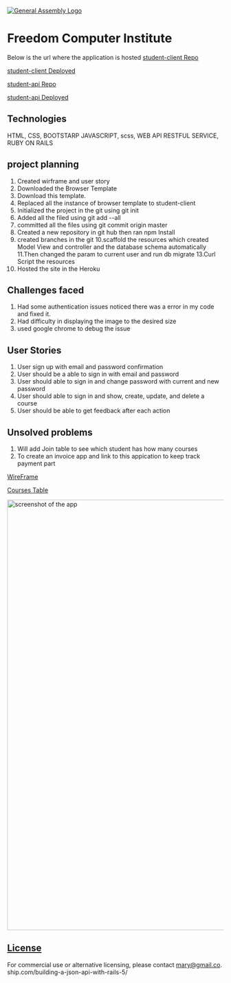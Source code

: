 [![General Assembly  Logo](https://camo.githubusercontent.com/1a91b05b8f4d44b5bbfb83abac2b0996d8e26c92/687474703a2f2f692e696d6775722e636f6d2f6b6538555354712e706e67)](https://generalassemb.ly/education/web-development-immersive)

# Freedom Computer Institute
Below is the url where the application is hosted
[student-client Repo](https://github.com/MaryJosephA/student-client)

[student-client Deployed](https://maryjosepha.github.io/student-client/)

[student-api Repo](https://github.com/MaryJosephA/student-api)

[student-api Deployed](https://protected-earth-95142.herokuapp.com/)

## Technologies
HTML, CSS, BOOTSTARP JAVASCRIPT, scss, WEB API RESTFUL SERVICE, RUBY ON RAILS

## project planning
1. Created wirframe and user story
2. Downloaded the Browser Template
3. Download this template.
4. Replaced all the instance of browser template to student-client
5. Initialized the project in the git using git init
6. Added all the filed using git add --all
7. committed all the files using git commit origin master
8. Created a new repository in git hub then ran npm Install
9. created branches in the git
10.scaffold the resources which created Model View and controller  and the
  database schema automatically
11.Then changed the param to current user and run db migrate
13.Curl Script the resources
14.  Hosted the site in the Heroku


## Challenges faced

1.  Had some authentication issues noticed there was a error in my code and fixed it.
2.  Had difficulty in displaying the image to the desired size
3.  used google chrome to debug the issue

## User Stories

1. User sign up with email and password confirmation
2. User should be a able to sign in with email and password
3. User should able to sign in and change password with current and new password
4. User should able to sign in and  show, create, update, and delete a course
5. User should be able to get feedback after each action

## Unsolved problems
1. Will add Join table to see which student has how many courses
2. To create an invoice app and link to this appication to keep track payment part

[WireFrame](https://github.com/MaryJosephA/student-client/tree/master/public/Wireframe.PNG)

[Courses Table](https://github.com/MaryJosephA/student-client/tree/master/public/ERD-Courses.png)

<img width="1002" alt="screenshot of the app" src="https://media.git.generalassemb.ly/user/16276/files/a7618780-f965-11e8-908b-1560ebaa7da3">


## [License](LICENSE)

 For commercial use or
  alternative licensing, please contact mary@gmail.co.
ship.com/building-a-json-api-with-rails-5/

